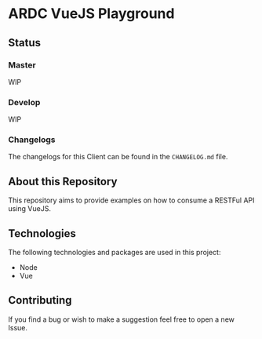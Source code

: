 # ARDC VueJS Playground

## Status

### Master

WIP

### Develop

WIP

### Changelogs

The changelogs for this Client can be found in the `CHANGELOG.md` file.

## About this Repository

This repository aims to provide examples on how to consume a RESTFul API using VueJS.

## Technologies

The following technologies and packages are used in this project:

+ Node
+ Vue

## Contributing

If you find a bug or wish to make a suggestion feel free to open a new Issue.
